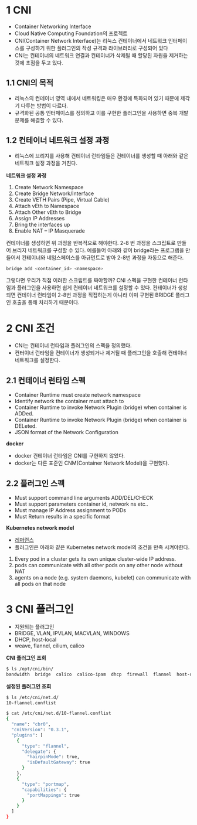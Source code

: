 # 1 CNI

- Container Networking Interface
- Cloud Native Computing Foundation의 프로젝트
- CNI(Container Network Interface)는 리눅스 컨테이너에서 네트워크 인터페이스를 구성하기 위한 플러그인의 작성 규격과 라이브러리로 구성되어 있다 
- CNI는 컨테이너의 네트워크 연결과 컨테이너가 삭제될 때 할당된 자원을 제거하는 것에 초점을 두고 있다.



## 1.1 CNI의 목적

- 리눅스의 컨테이너 영역 내에서 네트워킹은 매우 환경에 특화되어 있기 때문에 제각기 다루는 방법이 다르다.
- 규격화된 공통 인터페이스를 정의하고 이를 구현한 플러그인을 사용하면 중복 개발 문제를 해결할 수 있다.



## 1.2 컨테이너 네트워크 설정 과정

- 리눅스에 브리지를 사용해 컨테이너 런타임들은 컨테이너를 생성할 때 아래와 같은 네트워크 설정 과정을 거친다.



**네트워크 설정 과정**

1. Create Network Namespace
2. Create Bridge Network/Interface
3. Create VETH Pairs (Pipe, Virtual Cable) 
4. Attach vEth to Namespace
5. Attach Other vEth to Bridge
6. Assign IP Addresses
7. Bring the interfaces up
8. Enable NAT – IP Masquerade



컨테이너를 생성하면 위 과정을 반복적으로 해야한다. 2-8 번 과정을 스크립트로 만들어 브리지 네트워크를 구성할 수 있다. 예를들어 아래와 같이 bridge라는 프로그램을 만들어서 컨테이너와 네임스페이스를 아규먼트로 받아 2-8번 과정을 자동으로 해준다.

``````bash
bridge add <container_id> <namespace>
``````

그렇다면 우리가 직접 이러한 스크립트를 짜야할까? CNI 스펙을 구현한 컨테이너 런타임과 플러그인을 사용하면 쉽게 컨테이너 네트워크를 설정할 수 있다. 컨테이너가 생성되면 컨테이너 런타임이 2-8번 과정을 직접하는게 아니라 이미 구현된 BRIDGE 플러그인 호출을 통해 처리하기 때문이다.



# 2 CNI 조건

- CNI는 컨테이너 런타임과 플러그인의 스펙을 정의했다.
- 컨터이너 런타임을 컨테이너가 생성되거나 제거될 때 플러그인을 호출해 컨테이너 네트워크를 설정한다.



## 2.1 컨테이너 런타임 스펙

- Container Runtime must create network namespace
- Identify network the container must attach to
- Container Runtime to invoke Network Plugin (bridge) when container is ADDed.
- Container Runtime to invoke Network Plugin (bridge) when container is DELeted.
- JSON format of the Network Configuration



**docker**

- docker 컨테이너 런타임은 CNI를 구현하지 않았다.
- docker는 다른 표준인 CNM(Container Network Model)을 구현했다.



## 2.2 플러그인 스펙

- Must support command line arguments ADD/DEL/CHECK
- Must support parameters container id, network ns etc..
- Must manage IP Address assignment to PODs
- Must Return results in a specific format



**Kubernetes network model**

- [레퍼런스](https://kubernetes.io/docs/concepts/services-networking/#the-kubernetes-network-model)
- 플러그인은 아래와 같은 Kubernetes network model의 조건을 만족 시켜야한다.

1. Every pod in a cluster gets its own unique cluster-wide IP address.
2. pods can communicate with all other pods on any other node without NAT
3. agents on a node (e.g. system daemons, kubelet) can communicate with all pods on that node



# 3 CNI 플러그인

- 지원되는 플러그인
- BRIDGE, VLAN, IPVLAN, MACVLAN, WINDOWS
- DHCP, host-local
- weave, flannel, cilium, calico



**CNI 플러그인 조회**

```bash
$ ls /opt/cni/bin/
bandwidth  bridge  calico  calico-ipam  dhcp  firewall  flannel  host-device  host-local  install  ipvlan  loopback  macvlan  portmap  ptp  sbr  static  tuning  vlan
```



**설정된 플러그인 조회**

```bash
$ ls /etc/cni/net.d/
10-flannel.conflist

$ cat /etc/cni/net.d/10-flannel.conflist
{
  "name": "cbr0",
  "cniVersion": "0.3.1",
  "plugins": [
    {
      "type": "flannel",
      "delegate": {
        "hairpinMode": true,
        "isDefaultGateway": true
      }
    },
    {
      "type": "portmap",
      "capabilities": {
        "portMappings": true
      }
    }
  ]
}
```


